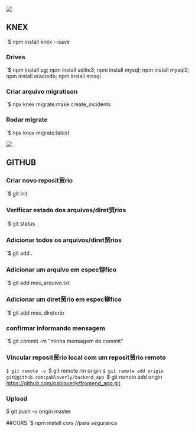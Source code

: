 ![](https://www.opus-software.com.br/wp-content/uploads/2018/09/nodejs-1000x423.jpg)
## KNEX
`$ npm install knex --save
 ### Drives
`$ npm install pg; npm install sqlite3; npm install mysql; npm install mysql2; npm install oracledb; npm install mssql
 ### Criar arquivo migratison
`$ npx knex migrate:make create_incidents
 ### Rodar migrate
`$ npx knex migrate:latest 


![](https://miro.medium.com/max/4000/0*MZMl76wKo2FQLqG0.png)
## GITHUB
 ### Criar novo reposit贸rio
`$ git init
 ### Verificar estado dos arquivos/diret贸rios
`$ git status
 ### Adicionar todos os arquivos/diret贸rios
`$ git add .
 ### Adicionar um arquivo em espec铆fico
`$ git add meu_arquivo.txt
 ### Adicionar um diret贸rio em espec铆fico
`$ git add meu_diretorio
 ### confirmar informando mensagem
`$ git commit  -m "minha mensagem de commit"
 ### Vincular reposit贸rio local com um reposit贸rio remoto
`$ git remote -v
`$ git remote rm origin
`$ git remote add origin git@github.com:pabloverly/backend_app
`$ git remote add origin https://github.com/pabloverly/frontend_app.git
 ### Upload
$ git push -u origin master


##CORS
`$ npm install cors //para seguranca




